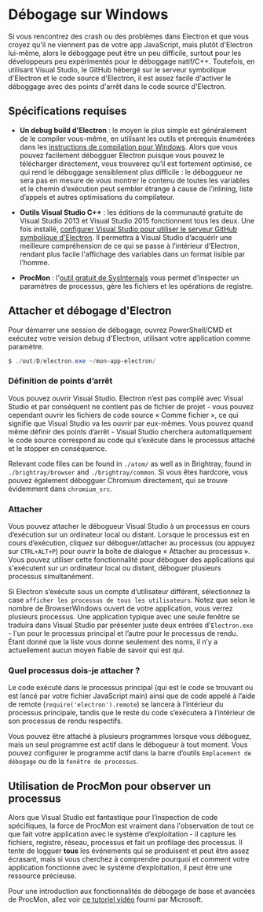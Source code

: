 # Débogage sur Windows

Si vous rencontrez des crash ou des problèmes dans Electron et que vous croyez qu'il ne viennent pas de votre app JavaScript, mais plutôt d'Electron lui-même, alors le déboggage peut être un peu difficile, surtout pour les développeurs peu expérimentés pour le déboggage natif/C++. Toutefois, en utilisant Visual Studio, le GitHub hébergé sur le serveur symbolique d'Electron et le code source d'Electron, il est assez facile d'activer le déboggage avec des points d'arrêt dans le code source d'Electron.

## Spécifications requises

* **Un debug build d'Electron** : le moyen le plus simple est généralement de le compiler vous-même, en utilisant les outils et prérequis énumérées dans les [instructions de compilation pour Windows](build-instructions-windows.md). Alors que vous pouvez facilement débogguer Electron puisque vous pouvez le télécharger directement, vous trouverez qu’il est fortement optimisé, ce qui rend le déboggage sensiblement plus difficile : le déboggueur ne sera pas en mesure de vous montrer le contenu de toutes les variables et le chemin d’exécution peut sembler étrange à cause de l’inlining, liste d’appels et autres optimisations du compilateur.

* **Outils Visual Studio C++** : les éditions de la communauté gratuite de Visual Studio 2013 et Visual Studio 2015 fonctionnent tous les deux. Une fois installé, [configurer Visual Studio pour utiliser le serveur GitHub symbolique d'Electron](setting-up-symbol-server.md). Il permettra à Visual Studio d’acquérir une meilleure compréhension de ce qui se passe à l’intérieur d'Electron, rendant plus facile l'affichage des variables dans un format lisible par l’homme.

* **ProcMon** : l'[outil gratuit de SysInternals](https://technet.microsoft.com/en-us/sysinternals/processmonitor.aspx) vous permet d’inspecter un paramètres de processus, gère les fichiers et les opérations de registre.

## Attacher et débogage d'Electron

Pour démarrer une session de débogage, ouvrez PowerShell/CMD et exécutez votre version debug d'Electron, utilisant votre application comme paramètre.

```powershell
$ ./out/D/electron.exe ~/mon-app-electron/
```

### Définition de points d’arrêt

Vous pouvez ouvrir Visual Studio. Electron n’est pas compilé avec Visual Studio et par conséquent ne contient pas de fichier de projet - vous pouvez cependant ouvrir les fichiers de code source « Comme fichier », ce qui signifie que Visual Studio va les ouvrir par eux-mêmes. Vous pouvez quand même définir des points d’arrêt - Visual Studio cherchera automatiquement le code source correspond au code qui s’exécute dans le processus attaché et le stopper en conséquence.

Relevant code files can be found in `./atom/` as well as in Brightray, found in `./brightray/browser` and `./brightray/common`. Si vous êtes hardcore, vous pouvez également débogguer Chromium directement, qui se trouve évidemment dans `chromium_src`.

### Attacher

Vous pouvez attacher le débogueur Visual Studio à un processus en cours d’exécution sur un ordinateur local ou distant. Lorsque le processus est en cours d’exécution, cliquez sur déboguer/attacher au processus (ou appuyez sur `CTRL+ALT+P`) pour ouvrir la boîte de dialogue « Attacher au processus ». Vous pouvez utiliser cette fonctionnalité pour déboguer des applications qui s'exécutent sur un ordinateur local ou distant, déboguer plusieurs processus simultanément.

Si Electron s’exécute sous un compte d’utilisateur différent, sélectionnez la case `afficher les processus de tous les utilisateurs`. Notez que selon le nombre de BrowserWindows ouvert de votre application, vous verrez plusieurs processus. Une application typique avec une seule fenêtre se traduira dans Visual Studio par présenter juste deux entrées d'`Electron.exe` - l'un pour le processus principal et l’autre pour le processus de rendu. Étant donné que la liste vous donne seulement des noms, il n’y a actuellement aucun moyen fiable de savoir qui est qui.

### Quel processus dois-je attacher ?

Le code exécuté dans le processus principal (qui est le code se trouvant ou est lancé par votre fichier JavaScript main) ainsi que de code appelé à l’aide de remote (`require('electron').remote`) se lancera à l’intérieur du processus principale, tandis que le reste du code s’exécutera à l’intérieur de son processus de rendu respectifs.

Vous pouvez être attaché à plusieurs programmes lorsque vous déboguez, mais un seul programme est actif dans le débogueur à tout moment. Vous pouvez configurer le programme actif dans la barre d’outils `Emplacement de débogage` ou de la `fenêtre de processus`.

## Utilisation de ProcMon pour observer un processus

Alors que Visual Studio est fantastique pour l’inspection de code spécifiques, la force de ProcMon est vraiment dans l'observation de tout ce que fait votre application avec le système d’exploitation - il capture les fichiers, registre, réseau, processus et fait un profilage des processus. Il tente de logguer **tous** les événements qui se produisent et peut être assez écrasant, mais si vous cherchez à comprendre pourquoi et comment votre application fonctionne avec le système d’exploitation, il peut être une ressource précieuse.

Pour une introduction aux fonctionnalités de débogage de base et avancées de ProcMon, allez voir [ce tutoriel vidéo](https://channel9.msdn.com/shows/defrag-tools/defrag-tools-4-process-monitor) fourni par Microsoft.